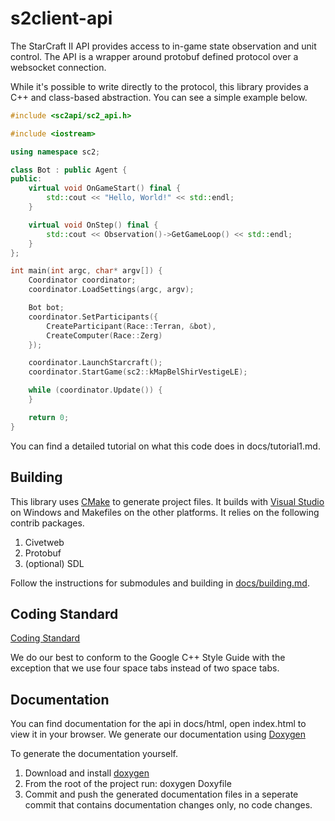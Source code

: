s2client-api
============

The StarCraft II API provides access to in-game state observation and unit control. The API is a wrapper around protobuf defined protocol over a websocket connection.

While it's possible to write directly to the protocol, this library provides a C++ and class-based abstraction. You can see a simple example below.

```C++
#include <sc2api/sc2_api.h>

#include <iostream>

using namespace sc2;

class Bot : public Agent {
public:
    virtual void OnGameStart() final {
        std::cout << "Hello, World!" << std::endl;
    }

    virtual void OnStep() final {
        std::cout << Observation()->GetGameLoop() << std::endl;
    }
};

int main(int argc, char* argv[]) {
    Coordinator coordinator;
    coordinator.LoadSettings(argc, argv);

    Bot bot;
    coordinator.SetParticipants({
        CreateParticipant(Race::Terran, &bot),
        CreateComputer(Race::Zerg)
    });

    coordinator.LaunchStarcraft();
    coordinator.StartGame(sc2::kMapBelShirVestigeLE);

    while (coordinator.Update()) {
    }

    return 0;
}
```

You can find a detailed tutorial on what this code does in docs/tutorial1.md.

Building
--------

This library uses [CMake](https://cmake.org/download/) to generate project files. It builds with [Visual Studio](https://www.visualstudio.com/downloads/) on Windows and Makefiles on the other platforms. It relies on the following contrib packages. 

1. Civetweb
2. Protobuf
3. (optional) SDL

Follow the instructions for submodules and building in [docs/building.md](docs/building.md).

Coding Standard
---------------

[Coding Standard](https://google.github.io/styleguide/cppguide.html)

We do our best to conform to the Google C++ Style Guide with the exception that we use four space tabs instead
of two space tabs.

Documentation
-------------

You can find documentation for the api in docs/html, open index.html to view it in your browser. We generate our documentation using [Doxygen](http://www.stack.nl/~dimitri/doxygen/)

To generate the documentation yourself.

1. Download and install [doxygen](http://www.stack.nl/~dimitri/doxygen/download.html#srcbin)
2. From the root of the project run: doxygen Doxyfile
3. Commit and push the generated documentation files in a seperate commit that contains documentation changes only, no code changes.
